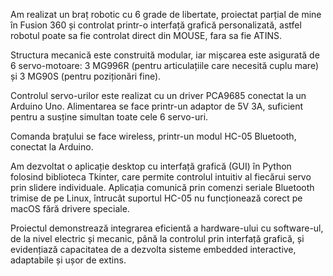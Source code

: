 Am realizat un braț robotic cu 6 grade de libertate, proiectat
parțial de mine în Fusion 360 și controlat printr-o interfață
grafică personalizată, astfel robotul poate sa fie controlat direct din MOUSE, fara sa fie ATINS.

Structura mecanică este construită
modular, iar mișcarea este asigurată de 6 servo-motoare: 3
MG996R (pentru articulațiile care necesită cuplu mare) și 3
MG90S (pentru poziționări fine). 

Controlul servo-urilor este
realizat cu un driver PCA9685 conectat la un Arduino Uno.
Alimentarea se face printr-un adaptor de 5V 3A, suficient pentru
a susține simultan toate cele 6 servo-uri. 

Comanda brațului se
face wireless, printr-un modul HC-05 Bluetooth, conectat la
Arduino.

Am dezvoltat o aplicație desktop cu interfață grafică (GUI) în
Python folosind biblioteca Tkinter, care permite controlul
intuitiv al fiecărui servo prin slidere individuale. Aplicația
comunică prin comenzi seriale Bluetooth trimise de pe Linux,
întrucât suportul HC-05 nu funcționează corect pe macOS fără
drivere speciale.


Proiectul demonstrează integrarea eficientă a hardware-ului cu
software-ul, de la nivel electric și mecanic, până la controlul prin
interfață grafică, și evidențiază capacitatea de a dezvolta sisteme
embedded interactive, adaptabile și ușor de extins.
